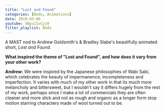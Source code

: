 ```yaml
---
title: "Lost and Found"
categories: [Nods, Animations]
date: 2019-03-06
youtube: VBps1IvCyj0
filter_playlist: Nods
---
```


A MAST nod to Andrew Goldsmith's & Bradley Slabe's beautifully animated short, _Lost and Found_.

**What inspired the theme of "Lost and Found", and how does it vary from your other work?**

**Andrew:** We were inspired by the Japanese philosophies of Wabi Sabi, which celebrates the beauty of impermanence, incompleteness and imperfection. It varies with much of my other work in that its much more melancholy and bittersweet, but I wouldn't say it differs hugely from the rest of my work, perhaps since I make a lot of commercials they are often cleaner and more slick and not as rough and organic as a longer form stop motion starring characters made of wool turned out to be.